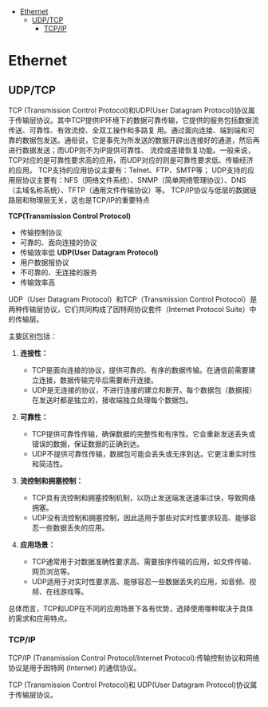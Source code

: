 - [Ethernet](#ethernet)
  - [UDP/TCP](#udptcp)
    - [TCP/IP](#tcpip)

# Ethernet

## UDP/TCP
TCP (Transmission Control Protocol)和UDP(User Datagram Protocol)协议属于传输层协议。其中TCP提供IP环境下的数据可靠传输，它提供的服务包括数据流传送、可靠性、有效流控、全双工操作和多路复 用。通过面向连接、端到端和可靠的数据包发送。通俗说，它是事先为所发送的数据开辟出连接好的通道，然后再进行数据发送；而UDP则不为IP提供可靠性、 流控或差错恢复功能。一般来说，TCP对应的是可靠性要求高的应用，而UDP对应的则是可靠性要求低、传输经济的应用。 TCP支持的应用协议主要有：Telnet、FTP、SMTP等； UDP支持的应用层协议主要有：NFS（网络文件系统）、SNMP（简单网络管理协议）、DNS（主域名称系统）、TFTP（通用文件传输协议）等。 TCP/IP协议与低层的数据链路层和物理层无关，这也是TCP/IP的重要特点

**TCP(Transmission Control Protocol)**
- 传输控制协议
- 可靠的、面向连接的协议
- 传输效率低
**UDP(User Datagram Protocol)**
- 用户数据报协议
- 不可靠的、无连接的服务
- 传输效率高

UDP（User Datagram Protocol）和TCP（Transmission Control Protocol）是两种传输层协议，它们共同构成了因特网协议套件（Internet Protocol Suite）中的传输层。

主要区别包括：

1. **连接性：**
   - TCP是面向连接的协议，提供可靠的、有序的数据传输。在通信前需要建立连接，数据传输完毕后需要断开连接。
   - UDP是无连接的协议，不进行连接的建立和断开。每个数据包（数据报）在发送时都是独立的，接收端独立处理每个数据包。

2. **可靠性：**
   - TCP提供可靠性传输，确保数据的完整性和有序性。它会重新发送丢失或错误的数据，保证数据的正确到达。
   - UDP不提供可靠性传输，数据包可能会丢失或无序到达。它更注重实时性和简洁性。

3. **流控制和拥塞控制：**
   - TCP具有流控制和拥塞控制机制，以防止发送端发送速率过快，导致网络拥塞。
   - UDP没有流控制和拥塞控制，因此适用于那些对实时性要求较高、能够容忍一些数据丢失的应用。

4. **应用场景：**
   - TCP通常用于对数据准确性要求高、需要按序传输的应用，如文件传输、网页浏览等。
   - UDP适用于对实时性要求高、能够容忍一些数据丢失的应用，如音频、视频、在线游戏等。

总体而言，TCP和UDP在不同的应用场景下各有优势，选择使用哪种取决于具体的需求和应用特点。

### TCP/IP

TCP/IP (Transmission Control Protocol/Internet Protocol):传输控制协议和网络协议是用于因特网 (Internet) 的通信协议。

TCP (Transmission Control Protocol)和 UDP(User Datagram Protocol)协议属于传输层协议。